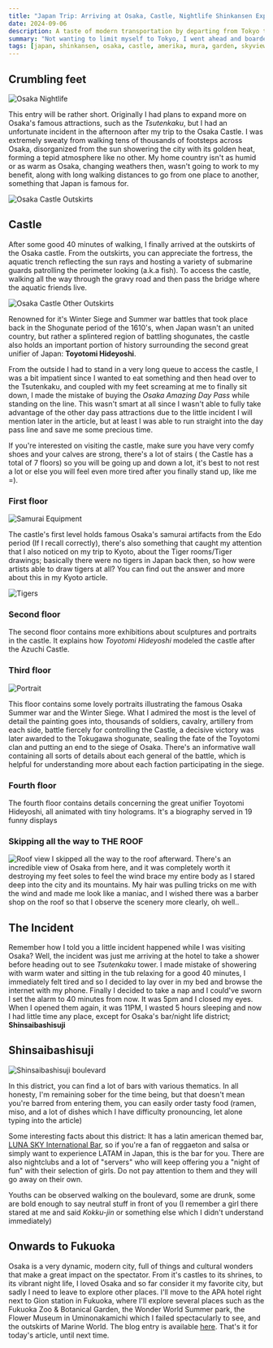 ```yaml
---
title: "Japan Trip: Arriving at Osaka, Castle, Nightlife Shinkansen Experience"
date: 2024-09-06
description: A taste of modern transportation by departing from Tokyo to Osaka via the Shinkansen line, Osaka Castle and Osaka's nightlife experienced
summary: "Not wanting to limit myself to Tokyo, I went ahead and boarded a bullet train (Shinkansen line) to Osaka"
tags: [japan, shinkansen, osaka, castle, amerika, mura, garden, skyview, nightlife, youth, todoyomi, takagawa, shogunate, tigers]
---
```


## Crumbling feet

![Osaka Nightlife](featured.jpeg "A glimpse of Osaka's nightlife in the Shinsaibashisuji district")

This entry will be rather short. Originally I had plans to expand more on Osaka's famous attractions, such as the *Tsutenkaku*, but I had an unfortunate incident in the afternoon after my trip to the Osaka Castle. I was extremely sweaty from walking tens of thousands of footsteps across Osaka, disorganized from the sun showering the city with its golden heat, forming a tepid atmosphere like no other. My home country isn't as humid or as warm as Osaka, changing weathers then, wasn't going to work to my benefit, along with long walking distances to go from one place to another, something that Japan is famous for.

![Osaka Castle Outskirts](outskirts.jpeg "Outskirts of the famous Osaka Castle")

## Castle

After some good 40 minutes of walking, I finally arrived at the outskirts of the Osaka castle. From the outskirts, you can appreciate the fortress, the aquatic trench reflecting the sun rays and hosting a variety of submarine guards patrolling the perimeter looking (a.k.a fish). To access the castle, walking all the way through the gravy road and then pass the bridge where the aquatic friends live. 

![Osaka Castle Other Outskirts](outskirts2.jpeg "Other outskirts of the Osaka Castle")

Renowned for it's Winter Siege and Summer war battles that took place back in the Shogunate period of the 1610's, when Japan wasn't an united country, but rather a splintered region of battling shogunates, the castle also holds an important portion of history surrounding the second great unifier of Japan: **Toyotomi Hideyoshi**. 

From the outside I had to stand in a very long queue to access the castle, I was a bit impatient since I wanted to eat something and then head over to the Tsutenkaku, and coupled with my feet screaming at me to finally sit down, I made the mistake of buying the *Osaka Amazing Day Pass* while standing on the line. This wasn't smart at all since I wasn't able to fully take advantage of the other day pass attractions due to the little incident I will mention later in the article, but at least I was able to run straight into the day pass line and save me some precious time.

If you're interested on visiting the castle, make sure you have very comfy shoes and your calves are strong, there's a lot of stairs ( the Castle has a total of 7 floors) so you will be going up and down a lot, it's best to not rest a lot or else you will feel even more tired after you finally stand up, like me =).

### First floor

![Samurai Equipment](samurai.jpeg "Samurai equipment found in Osaka Castle, from the Osaka Summer war period")

The castle's first level holds famous Osaka's samurai artifacts from the Edo period (If I recall correctly), there's also something that caught my attention that I also noticed on my trip to Kyoto, about the Tiger rooms/Tiger drawings; basically there were no tigers in Japan back then, so how were artists able to draw tigers at all? You can find out the answer and more about this in my Kyoto article.


![Tigers](tiger.jpeg "Tiger room drawings in Osaka Castle. note: Back then there were no tigers in Japan. Notice the distinct design in the eye area")

### Second floor

The second floor contains more exhibitions about sculptures and portraits in the castle. It explains how *Toyotomi Hideyoshi* modeled the castle after the Azuchi Castle. 

### Third floor

![Portrait](portrait.jpeg "Portrait of the Osaka Summer War / Winter Siege - The decisive battle that made the Tokugawa shogunate win the war. Every soldier is detailed and all generals of the war can be appreciated in this portrait, from both factions")

This floor contains some lovely portraits illustrating the famous Osaka Summer war and the Winter Siege. What I admired the most is the level of detail the painting goes into, thousands of soldiers, cavalry, artillery from each side, battle fiercely for controlling the Castle, a decisive victory was later awarded to the Tokugawa shogunate, sealing the fate of the Toyotomi clan and putting an end to the siege of Osaka. There's an informative wall containing all sorts of details about each general of the battle, which is helpful for understanding more about each faction participating in the siege. 

### Fourth floor


The fourth floor contains details concerning the great unifier Toyotomi Hideyoshi, all animated with tiny holograms. It's a biography served in 19 funny displays

### Skipping all the way to THE ROOF

![Roof view](roof.jpeg "A view from Osaka's castle roof to the North of Osaka.")
I skipped all the way to the roof afterward. There's an incredible view of Osaka from here, and it was completely worth it destroying my feet soles to feel the wind brace my entire body as I stared deep into the city and its mountains. My hair was pulling tricks on me with the wind and made me look like a maniac, and I wished there was a barber shop on the roof so that I observe the scenery more clearly, oh well..

## The Incident

Remember how I told you a little incident happened while I was visiting Osaka? Well, the incident was just me arriving at the hotel to take a shower before heading out to see *Tsutenkaku* tower. I made mistake of showering with warm water and sitting in the tub relaxing for a good 40 minutes, I immediately felt tired and so I decided to lay over in my bed and browse the internet with my phone. Finally I decided to take a nap and I could've sworn I set the alarm to 40 minutes from now. It was 5pm and I closed my eyes. When I opened them again, it was 11PM, I wasted 5 hours sleeping and now I had little time any place, except for Osaka's bar/night life district; **Shinsaibashisuji**


## Shinsaibashisuji

![Shinsaibashisuji boulevard](boulevard.jpeg "Shinsaibashisuji boulevard view at night")

In this district, you can find a lot of bars with various thematics. In all honesty, I'm remaining sober for the time being, but that doesn't mean you're barred from entering them, you can easily order tasty food (ramen, miso, and a lot of dishes which I have difficulty pronouncing, let alone typing into the article)

Some interesting facts about this district: It has a latin american themed bar, [LUNA SKY International Bar](ghttps://www.google.com/maps/place/LUNA+SKY+International+Latin+Bar/@34.6744362,135.4995199,16z/data=!3m1!4b1!4m6!3m5!1s0x6000e7007c4c24b5:0xa2e55fb9faa857e8!8m2!3d34.6744318!4d135.5020948!16s%2Fg%2F11y2h6ztq1?entry=ttu&g_ep=EgoyMDI0MDkwNC4wIKXMDSoASAFQAw%3D%3D), so if you're a fan of reggaeton and salsa or simply want to experience LATAM in Japan, this is the bar for you. There are also nightclubs and a lot of "servers" who will keep offering you a "night of fun" with their selection of girls. Do not pay attention to them and they will go away on their own.

Youths can be observed walking on the boulevard, some are drunk, some are bold enough to say neutral stuff in front of you (I remember a girl there stared at me and said *Kokku-jin* or something else which I didn't understand immediately)

## Onwards to Fukuoka

Osaka is a very dynamic, modern city, full of things and cultural wonders that make a great impact on the spectator. From it's castles to its shrines, to its vibrant night life, I loved Osaka and so far consider it my favorite city, but sadly I need to leave to explore other places. I'll move to the APA hotel right next to Gion station in Fukuoka, where I'll explore several places such as the Fukuoka Zoo & Botanical Garden, the Wonder World Summer park, the Flower Museum in Uminonakamichi which I failed spectacularly to see, and the outskirts of Marine World. The blog entry is available [here](""). That's it for today's article, until next time.
